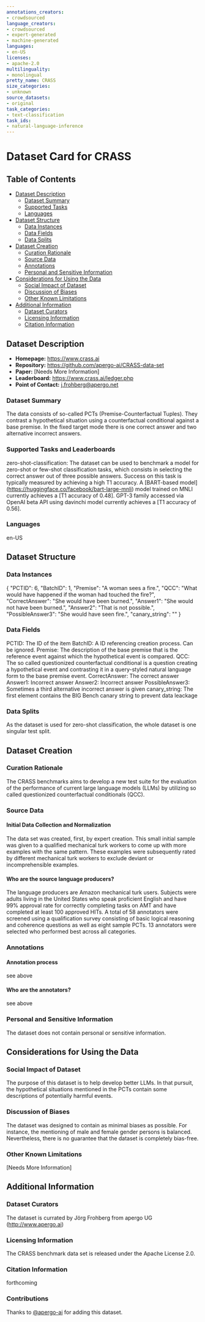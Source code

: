 ```yaml
---
annotations_creators:
- crowdsourced
language_creators:
- crowdsourced
- expert-generated
- machine-generated
languages:
- en-US
licenses:
- apache-2.0
multilinguality:
- monolingual
pretty_name: CRASS
size_categories:
- unknown
source_datasets:
- original
task_categories:
- text-classification
task_ids:
- natural-language-inference
---
```


# Dataset Card for CRASS

## Table of Contents
- [Dataset Description](#dataset-description)
  - [Dataset Summary](#dataset-summary)
  - [Supported Tasks](#supported-tasks-and-leaderboards)
  - [Languages](#languages)
- [Dataset Structure](#dataset-structure)
  - [Data Instances](#data-instances)
  - [Data Fields](#data-instances)
  - [Data Splits](#data-instances)
- [Dataset Creation](#dataset-creation)
  - [Curation Rationale](#curation-rationale)
  - [Source Data](#source-data)
  - [Annotations](#annotations)
  - [Personal and Sensitive Information](#personal-and-sensitive-information)
- [Considerations for Using the Data](#considerations-for-using-the-data)
  - [Social Impact of Dataset](#social-impact-of-dataset)
  - [Discussion of Biases](#discussion-of-biases)
  - [Other Known Limitations](#other-known-limitations)
- [Additional Information](#additional-information)
  - [Dataset Curators](#dataset-curators)
  - [Licensing Information](#licensing-information)
  - [Citation Information](#citation-information)

## Dataset Description

- **Homepage:** https://www.crass.ai
- **Repository:** https://github.com/apergo-ai/CRASS-data-set
- **Paper:** [Needs More Information]
- **Leaderboard:** https://www.crass.ai/ledger.php
- **Point of Contact:** j.frohberg@apergo.net

### Dataset Summary

The data consists of so-called PCTs (Premise-Counterfactual Tuples). They contrast a hypothetical situation using a counterfactual conditional against a base premise. In the fixed target mode there is one correct answer and two alternative incorrect answers.

### Supported Tasks and Leaderboards

zero-shot-classification: The dataset can be used to benchmark a model for zero-shot or few-shot classification tasks, which consists in selecting the correct answer out of three possible answers. Success on this task is typically measured by achieving a high T1 accuracy. A [BART-based model] (https://huggingface.co/facebook/bart-large-mnli) model trained on MNLI currently achieves a [T1 accuracy of 0.48]. GPT-3 family accessed via OpenAI beta API using davinchi model currently achieves a [T1 accuracy of 0.56].

### Languages

en-US

## Dataset Structure

### Data Instances

  {
    "PCTID": 6,
    "BatchID": 1,
    "Premise": "A woman sees a fire.",
    "QCC": "What would have happened if the woman had touched the fire?",
    "CorrectAnswer": "She would have been burned.",
    "Answer1": "She would not have been burned.",
    "Answer2": "That is not possible.",
    "PossibleAnswer3": "She would have seen fire.",
    "canary_string": ""
}

### Data Fields

PCTID: The ID of the item
BatchID: A ID referencing creation process. Can be ignored.
Premise: The description of the base premise that is the reference event against which the hypothetical event is compared.
QCC: The so called questionized counterfactual conditional is a question creating a hypothetical event and contrasting it in a query-styled natural language form to the base premise event.
CorrectAnswer: The correct answer
Answer1: Incorrect answer
Answer2: Incorrect answer
PossibleAnswer3: Sometimes a third alternative incorrect answer is given
canary_string: The first element contains the BIG Bench canary string to prevent data leackage

### Data Splits

As the dataset is used for zero-shot classification, the whole dataset is one singular test split.

## Dataset Creation

### Curation Rationale

The CRASS benchmarks aims to develop a new test suite for the evaluation of the performance of current large language models (LLMs) by utilizing so called questionized counterfactual conditionals (QCC).

### Source Data

#### Initial Data Collection and Normalization

The data set was created, first, by expert creation. This small initial sample was given to a qualified mechanical turk workers to come up with more examples with the same pattern. These examples were subsequently rated by different mechanical turk workers to exclude deviant or incomprehensible examples.

#### Who are the source language producers?

The language producers are Amazon mechanical turk users. Subjects were adults living in the United States who speak proficient English and have 99% approval rate for correctly completing tasks on AMT and have completed at least 100 approved HITs. A total of 58 annotators were screened using a qualification survey consisting of basic logical reasoning and coherence questions as well as eight sample PCTs. 13 annotators were selected who performed best across all categories. 

### Annotations

#### Annotation process

see above

#### Who are the annotators?

see above

### Personal and Sensitive Information

The dataset does not contain personal or sensitive information.

## Considerations for Using the Data

### Social Impact of Dataset

The purpose of this dataset is to help develop better LLMs. In that pursuit, the hypothetical situations mentioned in the PCTs contain some descriptions of potentially harmful events.

### Discussion of Biases

The dataset was designed to contain as minimal biases as possible. For instance, the mentioning of male and female gender persons is balanced. Nevertheless, there is no guarantee that the dataset is completely bias-free.

### Other Known Limitations

[Needs More Information]

## Additional Information

### Dataset Curators

The dataset is currated by Jörg Frohberg from apergo UG (http://www.apergo.ai)

### Licensing Information

The CRASS benchmark data set is released under the Apache License 2.0.

### Citation Information

forthcoming

### Contributions

Thanks to [@apergo-ai](https://github.com/apergo-ai) for adding this dataset.
